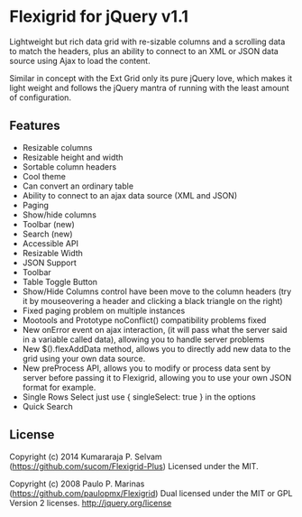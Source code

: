 Flexigrid for jQuery v1.1
==========================

Lightweight but rich data grid with re-sizable columns and a scrolling data to match the headers, plus an ability to connect to an XML or JSON data source using Ajax to load the content.

Similar in concept with the Ext Grid only its pure jQuery love, which makes it light weight and follows the jQuery mantra of running with the least amount of configuration.

## Features

* Resizable columns
* Resizable height and width
* Sortable column headers
* Cool theme
* Can convert an ordinary table
* Ability to connect to an ajax data source (XML and JSON)
* Paging
* Show/hide columns
* Toolbar (new)
* Search (new)
* Accessible API
* Resizable Width
* JSON Support
* Toolbar
* Table Toggle Button
* Show/Hide Columns control have been move to the column headers (try it by mouseovering a header and clicking a black triangle on the right)
* Fixed paging problem on multiple instances
* Mootools and Prototype noConflict() compatibility problems fixed
* New onError event on ajax interaction, (it will pass what the server said in a variable called data), allowing you to handle server problems
* New $().flexAddData method, allows you to directly add new data to the grid using your own data source.
* New preProcess API, allows you to modify or process data sent by server before passing it to Flexigrid, allowing you to use your own JSON format for example.
* Single Rows Select just use { singleSelect: true } in the options
* Quick Search

## License
Copyright (c) 2014 Kumararaja P. Selvam (https://github.com/sucom/Flexigrid-Plus)
Licensed under the MIT.

Copyright (c) 2008 Paulo P. Marinas (https://github.com/paulopmx/Flexigrid)
Dual licensed under the MIT or GPL Version 2 licenses.
http://jquery.org/license
 
